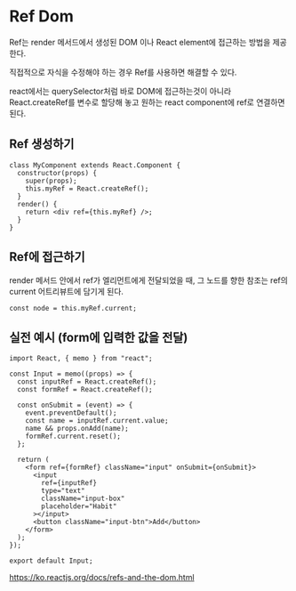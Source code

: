 # Ref Dom
Ref는 render 메서드에서 생성된 DOM 이나 React element에 접근하는 방법을 제공한다.

직접적으로 자식을 수정해야 하는 경우 Ref를 사용하면 해결할 수 있다.

react에서는 querySelector처럼 바로 DOM에 접근하는것이 아니라 React.createRef를 변수로 할당해 놓고 원하는 react component에 ref로 연결하면 된다.

## Ref 생성하기
```
class MyComponent extends React.Component {
  constructor(props) {
    super(props);
    this.myRef = React.createRef();
  }
  render() {
    return <div ref={this.myRef} />;
  }
}
```

## Ref에 접근하기
render 메서드 안에서 ref가 엘리먼트에게 전달되었을 때, 그 노드를 향한 참조는 ref의 current 어트리뷰트에 담기게 된다.
```
const node = this.myRef.current;
```

## 실전 예시 (form에 입력한 값을 전달)
```
import React, { memo } from "react";

const Input = memo((props) => {
  const inputRef = React.createRef();
  const formRef = React.createRef();

  const onSubmit = (event) => {
    event.preventDefault();
    const name = inputRef.current.value;
    name && props.onAdd(name);
    formRef.current.reset();
  };

  return (
    <form ref={formRef} className="input" onSubmit={onSubmit}>
      <input
        ref={inputRef}
        type="text"
        className="input-box"
        placeholder="Habit"
      ></input>
      <button className="input-btn">Add</button>
    </form>
  );
});

export default Input;

```


https://ko.reactjs.org/docs/refs-and-the-dom.html
